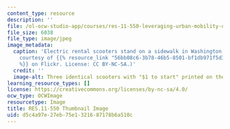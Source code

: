 ```yaml
---
content_type: resource
description: ''
file: /ol-ocw-studio-app/courses/res-11-550-leveraging-urban-mobility-disruptions-to-create-better-cities-spring-2021/d5c4a97e27eb75e1321687178b6a510c_RES-11-550s21-th.jpg
file_size: 6038
file_type: image/jpeg
image_metadata:
  caption: 'Electric rental scooters stand on a sidewalk in Washington, DC. (Photo
    courtesy of {{% resource_link "56bb08c6-3b78-46b5-8501-bf1db971f5d3" "Adam Fagen"
    %}} on Flickr. License: CC BY-NC-SA.)'
  credit: ''
  image-alt: Three identical scooters with "$1 to start" printed on them
learning_resource_types: []
license: https://creativecommons.org/licenses/by-nc-sa/4.0/
ocw_type: OCWImage
resourcetype: Image
title: RES.11-550 Thumbnail Image
uid: d5c4a97e-27eb-75e1-3216-87178b6a510c
---
```

